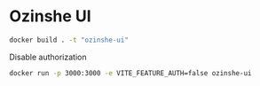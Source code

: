 # Ozinshe UI

```sh
docker build . -t "ozinshe-ui"
```

Disable authorization

```sh
docker run -p 3000:3000 -e VITE_FEATURE_AUTH=false ozinshe-ui
```
